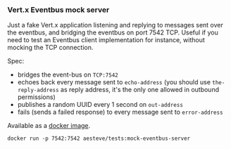 ### Vert.x Eventbus mock server

Just a fake Vert.x application listening and replying to messages sent over the eventbus, and bridging the eventbus on port 7542 TCP.
Useful if you need to test an Eventbus client implementation for instance, without mocking the TCP connection.

Spec:
* bridges the event-bus on `TCP:7542` 
* echoes back every message sent to `echo-address` (you should use `the-reply-address` as reply address, it's the only one allowed in outbound permissions)
* publishes a random UUID every 1 second on `out-address`
* fails (sends a failed response) to every message sent to `error-address`

Available as a [docker image](https://hub.docker.com/layers/aesteve/tests/mock-eventbus-server/images/sha256-6bf84bd762073eba6ef9391be3cba87c2f57c148efc7eb098fd2fc0d12c213e1?context=repo).
```
docker run -p 7542:7542 aesteve/tests:mock-eventbus-server
```

